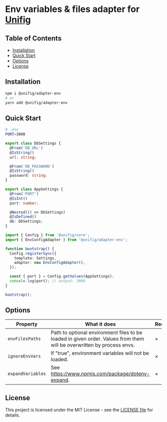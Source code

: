 # Env variables & files adapter for [Unifig](https://github.com/Matii96/unifig)

## Table of Contents

- [Installation](#installation)
- [Quick Start](#quick_start)
- [Options](#options)
- [License](#license)

## Installation

<a name="installation"></a>

```bash
npm i @unifig/adapter-env
# or
yarn add @unifig/adapter-env
```

## Quick Start

<a name="quick_start"></a>

```bash
# .env
PORT=3000
```

```ts
export class DbSettings {
  @From('DB_URL')
  @IsString()
  url: string;

  @From('DB_PASSWORD')
  @IsString()
  password: string;
}

export class AppSettings {
  @From('PORT')
  @IsInt()
  port: number;

  @Nested(() => DbSettings)
  @IsDefined()
  db: DbSettings;
}
```

```ts
import { Config } from '@unifig/core';
import { EnvConfigAdapter } from '@unifig/adapter-env';

function bootstrap() {
  Config.registerSync({
    template: Settings,
    adapter: new EnvConfigAdapter(),
  });

  const { port } = Config.getValues(AppSettings);
  console.log(port); // output: 3000
}

bootstrap();
```

## Options

<a name="options"></a>

| Property          | What it does                                                                                                          | Required |
| ----------------- | --------------------------------------------------------------------------------------------------------------------- | -------- |
| `envFilesPaths`   | Path to optional environment files to be loaded in given order. Values from them will be overwritten by process envs. | &times;  |
| `ignoreEnvVars`   | If "true", environment variables will not be loaded.                                                                  | &times;  |
| `expandVariables` | See https://www.npmjs.com/package/dotenv-expand.                                                                      | &times;  |

## License

<a name="license"></a>

This project is licensed under the MIT License - see the [LICENSE file](https://github.com/Matii96/unifig/tree/main/LICENSE) for details.
